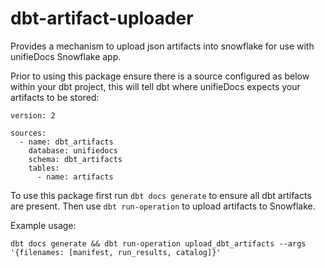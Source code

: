 # dbt-artifact-uploader

Provides a mechanism to upload json artifacts into snowflake for use with unifieDocs Snowflake app.

Prior to using this package ensure there is a source configured as below within your dbt project, this will tell dbt where unifieDocs expects your artifacts to be stored:
```
version: 2

sources:
  - name: dbt_artifacts
    database: unifiedocs  
    schema: dbt_artifacts  
    tables:
      - name: artifacts

```

To use this package first run `dbt docs generate` to ensure all dbt artifacts are present. Then use `dbt run-operation` to upload artifacts to Snowflake.


Example usage:
```
dbt docs generate && dbt run-operation upload_dbt_artifacts --args '{filenames: [manifest, run_results, catalog]}'
```
